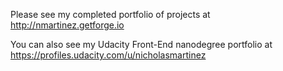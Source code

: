 Please see my completed portfolio of projects at http://nmartinez.getforge.io

You can also see my Udacity Front-End nanodegree portfolio at https://profiles.udacity.com/u/nicholasmartinez

